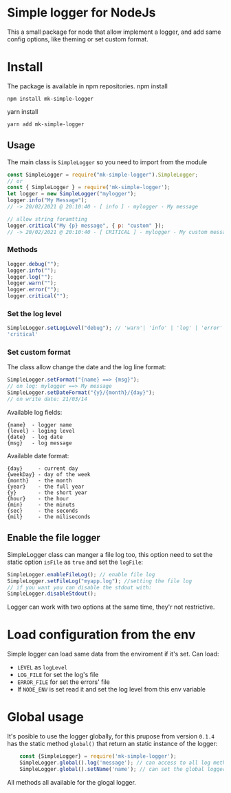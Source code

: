 # Simple logger for NodeJs

This a small package for node that allow implement a logger, and add same
config options, like theming or set custom format.
# Install
The package is available in npm repositories.
npm install
```
npm install mk-simple-logger
```
yarn install
```
yarn add mk-simple-logger
```
## Usage

The main class is `SimpleLogger` so you need to import from the module

```js
const SimpleLogger = require("mk-simple-logger").SimpleLogger;
// or
const { SimpleLogger } = require('mk-simple-logger');
let logger = new SimpleLogger("mylogger");
logger.info("My Message");
// -> 20/02/2021 @ 20:10:40 - [ info ] - mylogger - My message

// allow string foramtting
logger.critical("My {p} message", { p: "custom" });
// -> 20/02/2021 @ 20:10:40 - [ CRITICAL ] - mylogger - My custom message
```

### Methods

```js
logger.debug("");
logger.info("");
logger.log("");
logger.warn("");
logger.error("");
logger.critical("");
```

### Set the log level

```js
SimpleLogger.setLogLevel("debug"); // 'warn'| 'info' | 'log' | 'error' |
'critical'
```

### Set custom format

The class allow change the date and the log line format:

```js
SimpleLogger.setFormat("{name} ==> {msg}");
// on log: mylogger ==> My message
SimpleLogger.setDateFormat("{y}/{month}/{day}");
// on write date: 21/03/14
```

Available log fields:

```
{name}  - logger name
{level} - loging level
{date}  - log date
{msg}   - log message
```

Available date format:

```
{day}     - current day
{weekDay} - day of the week
{month}   - the month
{year}    - the full year
{y}       - the short year
{hour}    - the hour
{min}     - the minuts
{sec}     - the seconds
{mil}     - the miliseconds
```

## Enable the file logger

SimpleLogger class can manger a file log too, this option need to set
the static option `isFile` as `true` and set the `logFile`:

```js
SimpleLogger.enableFileLog(); // enable file log
SimpleLogger.setFileLog("myapp.log"); //setting the file log
// if you want you can disable the stdout with:
SimpleLogger.disableStdout();
```

Logger can work with two options at the same time, they'r not restrictive.

# Load configuration from the env
Simple logger can load same data from the enviroment if it's set.
Can load:
- `LEVEL` as `logLevel`
- `LOG_FILE` for set the log's file
- `ERROR_FILE` for set the errors' file
- If `NODE_ENV` is set read it and set the log level from this env variable

# Global usage
It's posible to use the logger globally, for this prupose from version `0.1.4`
has the static method `global()` that return an static instance of the logger:
```js
	const {SimpleLogger} = require('mk-simple-logger');
	SimpleLogger.global().log('message'); // can access to all log method
	SimpleLogger.global().setName('name'); // can set the global logger name
```
All methods all available for the glogal logger.
